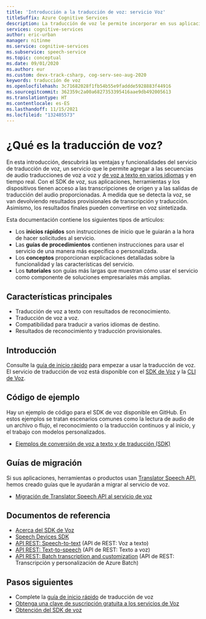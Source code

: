 ```yaml
---
title: 'Introducción a la traducción de voz: servicio Voz'
titleSuffix: Azure Cognitive Services
description: La traducción de voz le permite incorporar en sus aplicaciones, herramientas y dispositivos una traducción de voz completa, en varios idiomas y en tiempo real. La misma API puede usarse para la traducción de voz a voz y de voz a texto. En este artículo encontrará información general sobre las ventajas y las funcionalidades del servicio de traducción de voz.
services: cognitive-services
author: eric-urban
manager: nitinme
ms.service: cognitive-services
ms.subservice: speech-service
ms.topic: conceptual
ms.date: 09/01/2020
ms.author: eur
ms.custom: devx-track-csharp, cog-serv-seo-aug-2020
keywords: traducción de voz
ms.openlocfilehash: 3c71682028f1fb54b55e9faddde5928883f44916
ms.sourcegitcommit: 362359c2a00a6827353395416aae9db492005613
ms.translationtype: HT
ms.contentlocale: es-ES
ms.lasthandoff: 11/15/2021
ms.locfileid: "132485573"
---
```

# <a name="what-is-speech-translation"></a>¿Qué es la traducción de voz?

En esta introducción, descubrirá las ventajas y funcionalidades del servicio de traducción de voz, un servicio que le permite agregar a las secuencias de audio traducciones de voz a voz y [de voz a texto en varios idiomas](language-support.md#speech-translation) y en tiempo real. Con el SDK de voz, sus aplicaciones, herramientas y los dispositivos tienen acceso a las transcripciones de origen y a las salidas de traducción del audio proporcionadas. A medida que se detecta la voz, se van devolviendo resultados provisionales de transcripción y traducción. Asimismo, los resultados finales pueden convertirse en voz sintetizada.

Esta documentación contiene los siguientes tipos de artículos:

* Los **inicios rápidos** son instrucciones de inicio que le guiarán a la hora de hacer solicitudes al servicio.
* Las **guías de procedimientos** contienen instrucciones para usar el servicio de una manera más específica o personalizada.
* Los **conceptos** proporcionan explicaciones detalladas sobre la funcionalidad y las características del servicio.
* Los **tutoriales** son guías más largas que muestran cómo usar el servicio como componente de soluciones empresariales más amplias.

## <a name="core-features"></a>Características principales

* Traducción de voz a texto con resultados de reconocimiento.
* Traducción de voz a voz.
* Compatibilidad para traducir a varios idiomas de destino.
* Resultados de reconocimiento y traducción provisionales.

## <a name="get-started"></a>Introducción 

Consulte la [guía de inicio rápido](get-started-speech-translation.md) para empezar a usar la traducción de voz. El servicio de traducción de voz está disponible con el [SDK de Voz](speech-sdk.md) y la [CLI de Voz](spx-overview.md).

## <a name="sample-code"></a>Código de ejemplo

Hay un ejemplo de código para el SDK de voz disponible en GitHub. En estos ejemplos se tratan escenarios comunes como la lectura de audio de un archivo o flujo, el reconocimiento o la traducción continuos y al inicio, y el trabajo con modelos personalizados.

* [Ejemplos de conversión de voz a texto y de traducción (SDK)](https://github.com/Azure-Samples/cognitive-services-speech-sdk)

## <a name="migration-guides"></a>Guías de migración

Si sus aplicaciones, herramientas o productos usan [Translator Speech API](./how-to-migrate-from-translator-speech-api.md), hemos creado guías que le ayudarán a migrar al servicio de voz.

* [Migración de Translator Speech API al servicio de voz](how-to-migrate-from-translator-speech-api.md)

## <a name="reference-docs"></a>Documentos de referencia

* [Acerca del SDK de Voz](./speech-sdk.md)
* [Speech Devices SDK](speech-devices-sdk.md)
* [API REST: Speech-to-text](rest-speech-to-text.md) (API de REST: Voz a texto)
* [API REST: Text-to-speech](rest-text-to-speech.md) (API de REST: Texto a voz)
* [API REST: Batch transcription and customization](https://westus.dev.cognitive.microsoft.com/docs/services/speech-to-text-api-v3-0) (API de REST: Transcripción y personalización de Azure Batch)

## <a name="next-steps"></a>Pasos siguientes

* Complete la [guía de inicio rápido](get-started-speech-translation.md) de traducción de voz
* [Obtenga una clave de suscripción gratuita a los servicios de Voz](overview.md#try-the-speech-service-for-free)
* [Obtención del SDK de voz](speech-sdk.md)

